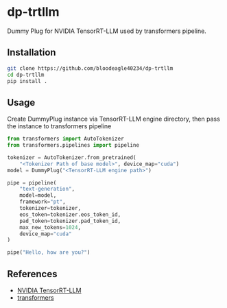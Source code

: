 # dp-trtllm
Dummy Plug for NVIDIA TensorRT-LLM used by transformers pipeline.

## Installation
```bash
git clone https://github.com/bloodeagle40234/dp-trtllm
cd dp-trtllm
pip install .
```

## Usage
Create DummyPlug instance via TensorRT-LLM engine directory, then
pass the instance to transformers pipeline

```python
from transformers import AutoTokenizer
from transformers.pipelines import pipeline

tokenizer = AutoTokenizer.from_pretrained(
    "<Tokenizer Path of base model>", device_map="cuda")
model = DummyPlug("<TensorRT-LLM engine path>")

pipe = pipeline(
    "text-generation",
    model=model,
    framework="pt",
    tokenizer=tokenizer,
    eos_token=tokenizer.eos_token_id,
    pad_token=tokenizer.pad_token_id,
    max_new_tokens=1024,
    device_map="cuda"
)

pipe("Hello, how are you?")
```

## References
- [NVIDIA TensorRT-LLM](https://github.com/NVIDIA/TensorRT-LLM)
- [transformers](https://github.com/huggingface/transformers/tree/main)
